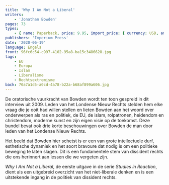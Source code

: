 ```yaml
---
title: 'Why I Am Not a Liberal'
writers:
    - 'Jonathan Bowden'
pages: 73
types:
    - { name: Paperback, price: 9.95, import_price: { currency: USD, amount: 12.0 }, isbn: 978-0-648859-30-7 }
publishers: 'Imperium Press'
date: '2020-06-19'
language: Engels
front: 96fc6c54-c997-4102-95a8-ba15c3486628.jpg
tags:
    - EU
    - Europa
    - Islam
    - Liberalisme
    - Rechtsextremisme
back: 70a7a1d5-a0cd-4a78-b22a-b68af899a606.jpg
---
```


De oratorische vuurkracht van Bowden wordt ten toon gespreid in dit interview uit 2009. Leden van het Londense Nieuw Rechts stelden hem elke vraag die je ooit had willen stellen en lieten Bowden aan het woord over onderwerpen als ras en politiek, de EU, de islam, rolpatronen, heidendom en christendom, moderne kunst en zijn eigen visie op de toekomst. Deze bundel bevat ook drie korte beschouwingen over Bowden de man door leden van het Londense Nieuw Rechts.

Het beeld dat Bowden hier schetst is er een van grote intellectuele durf, esthetische dynamiek en het soort bravoure dat nodig is om een politieke beweging te laten slagen. Dit is een fundamentele stem van dissident rechts die ons herinnert aan lessen die we vergeten zijn.

*Why I Am Not a Liberal*, de eerste uitgave in de serie *Studies in Reaction*, dient als een uitgebreid overzicht van het niet-liberale denken en is een uitstekende ingang in de politiek van dissident rechts.
